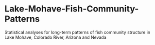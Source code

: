 # Lake-Mohave-Fish-Community-Patterns
Statistical analyses for long-term patterns of fish community structure in Lake Mohave, Colorado River, Arizona and Nevada
